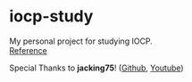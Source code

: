 # iocp-study
 My personal project for studying IOCP.  
 [Reference](https://github.com/jacking75/edu_cpp_IOCP)  
 
 Special Thanks to **jacking75**! ([Github](https://github.com/jacking75), [Youtube](https://www.youtube.com/@jacking75))  
